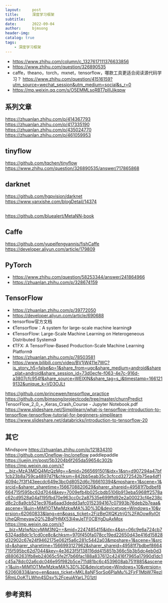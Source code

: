 ```yaml
---
layout:     post
title:      深度学习框架
subtitle:   
date:       2022-09-04
author:     bjmsong
header-img: 
catalog: true
tags:
    - 深度学习框架
---
```

- https://www.zhihu.com/column/c_1327617111376633856
- https://www.zhihu.com/question/326890535
- caffe，theano，torch，mxnet，tensorflow，哪款工具更适合阅读源代码学习？
https://www.zhihu.com/question/41516159?utm_source=wechat_session&utm_medium=social&s_r=0
- https://mp.weixin.qq.com/s/O5EMMLsoRBT7plIlJjkqpw

## 系列文章
https://zhuanlan.zhihu.com/p/414367793
https://zhuanlan.zhihu.com/p/417335190
https://zhuanlan.zhihu.com/p/435024770
https://zhuanlan.zhihu.com/p/461059953

## tinyflow
https://github.com/tqchen/tinyflow
https://www.zhihu.com/question/326890535/answer/717865868

## darknet
https://github.com/hgpvision/darknet
https://www.yanxishe.com/blogDetail/14374

##
https://github.com/bluealert/MetaNN-book

## Caffe
https://github.com/yupeifengyannis/fishCaffe
https://developer.aliyun.com/article/179809

## PyTorch
- https://www.zhihu.com/question/58253344/answer/241864966
- https://zhuanlan.zhihu.com/p/328674159

## TensorFlow
- https://zhuanlan.zhihu.com/p/39772050
- https://developer.aliyun.com/article/690688
- tensorflow官方文档
- 《Tensorflow：A system for large-scale machine learning》
- 《TensorFlow: Large-Scale Machine Learning on Heterogeneous Distributed Systems》
- 《TFX: A TensorFlow-Based Production-Scale Machine Learning Platform》
- https://zhuanlan.zhihu.com/p/78503581
- https://www.bilibili.com/video/BV1jW411e7WC?is_story_h5=false&p=1&share_from=ugc&share_medium=android&share_plat=android&share_session_id=73d0ecfe-f063-4e7c-916d-a3807cfc954f&share_source=WEIXIN&share_tag=s_i&timestamp=1661219132&unique_k=VD3OJLt

https://github.com/princewen/tensorflow_practice
https://github.com/bjmsong/projectcode/tree/master/churnPredict
TensorFlow_2_0_+_Keras_Crash_Course - Jupyter Notebook.pdf
https://www.slideshare.net/Simplilearn/what-is-tensorflow-introduction-to-tensorflow-tensorflow-tutorial-for-beginners-simplilearn
https://www.slideshare.net/databricks/introduction-to-tensorflow-20



## 其它
Mindspore
https://zhuanlan.zhihu.com/p/121834310
https://github.com/Oneflow-Inc/oneflow
paddlepaddle
https://juejin.im/post/5b3204b6f265da59654c302b
https://mp.weixin.qq.com/s?__biz=MzA3MDQ4MzQzMg==&mid=2665691501&idx=1&sn=d907294a47bf1cb23b8a759ca4897d7f&chksm=842bb5eab35c3cfccd3272542b75ea4df14094c7f3f143eecdc649e3bc0d8052d6c766610394&mpshare=1&scene=1&srcid=&sharer_sharetime=1566708820629&sharer_shareid=49581f7bdbef8664715f595bc62d7044&key=7009efb4b025cbdb5106b913eba5968ff2578ac62cd9528a04a1195fbd70e963cc0c2a87535e699ffd92e2a00023cf4e238cd8c2c8a9cb521ec976a6aad3dedd3afc0152394167c07993b76deb2b7eaa&ascene=1&uin=MjM1OTMwMzkwMA%3D%3D&devicetype=Windows+10&version=62060833&lang=en&pass_ticket=2FjzBeOXQKztrjG%2FAOowRylOtUheQRmeyaw2Q%2BqPHMX53l4wJeTF0CBYgDuAxMox
https://mp.weixin.qq.com/s?__biz=MzIwNzcyMjM3NQ==&mid=2247485415&idx=4&sn=06c9e6a724cb76324ad8dc1c1cd0ce8c&chksm=970f450fa078cc19ed22650d43e416d15828d32902c67e24f9462175e062f5a6c281c5442a03&mpshare=1&scene=1&srcid=&sharer_sharetime=1566993127962&sharer_shareid=49581f7bdbef8664715f595bc62d7044&key=4e3623f5f138116dd415851b366c5b3b5dc4eb0d3d88062631fb8eb24065c5fe2f7b66fac188a837612c42416f7965a17990d1dc1c45a78dc02a6cdc046e95f982b5ce711d81bc6c4539608ab751f885&ascene=1&uin=MjM1OTMwMzkwMA%3D%3D&devicetype=Windows+10&version=62060833&lang=en&pass_ticket=MKL8aNF5orSo6PlaMu%2FjrF1MbW7Rezl5RmLOoKTLWhn4SDsv%2FceuiAYarL7G1ztI

## 参考资料
